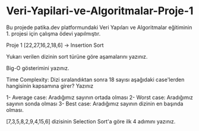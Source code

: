 # Veri-Yapilari-ve-Algoritmalar-Proje-1
Bu projede patika.dev platformundaki Veri Yapıları ve Algoritmalar eğitiminin 1. projesi için çalışma ödevi yapılmıştır.

Proje 1
[22,27,16,2,18,6] -> Insertion Sort

Yukarı verilen dizinin sort türüne göre aşamalarını yazınız.

Big-O gösterimini yazınız.

Time Complexity: Dizi sıralandıktan sonra 18 sayısı aşağıdaki case'lerden hangisinin kapsamına girer? Yazınız

1- Average case: Aradığımız sayının ortada olması
2- Worst case: Aradığımız sayının sonda olması
3- Best case: Aradığımız sayının dizinin en başında olması.

[7,3,5,8,2,9,4,15,6] dizisinin Selection Sort'a göre ilk 4 adımını yazınız.
